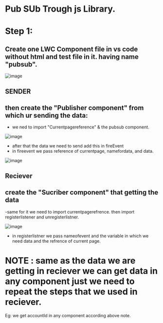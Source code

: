 # Pub SUb Trough js Library.

# Step 1:

## Create one LWC Component file in vs code without html and test file in it. having name "pubsub".
![image](https://github.com/gauravxlokhande/Javascript-for-Salesforce-Developers-Lwc-Components-1.md/assets/119065314/21f511da-f6b3-4e2c-adba-2ca25590cd00)

## SENDER
## then create the "Publisher component" from which ur sending the data:
- we ned to import "Currentpagereference" & the pubsub component.
  
![image](https://github.com/gauravxlokhande/Javascript-for-Salesforce-Developers-Lwc-Components-1.md/assets/119065314/8e8c3208-8b04-4c34-99d8-8d292aeb34e3)

- after that the data we need to send add this in fireEvent
- in fireevent we pass reference of currentpage, namefordata, and data.

![image](https://github.com/gauravxlokhande/Javascript-for-Salesforce-Developers-Lwc-Components-1.md/assets/119065314/37bf122d-56de-4cc3-ae8e-daffe7b6cbfa)

## Reciever
## create the "Sucriber component" that getting the data
 -same for it we need to import currentpagerefrence. then import registerlistener and unregisterlistner.
 
 ![image](https://github.com/gauravxlokhande/Javascript-for-Salesforce-Developers-Lwc-Components-1.md/assets/119065314/b70e5034-867b-4c0b-8f95-d1da63821ecf)

- in registerlistner we pass nameofevent and the variable in which we need data and the refrence of current page.

# NOTE : same as the data we are getting in reciever we can get data in any component just we need to repeat the steps that we used in reciever. 
Eg: we get accountId in any component according above note.
